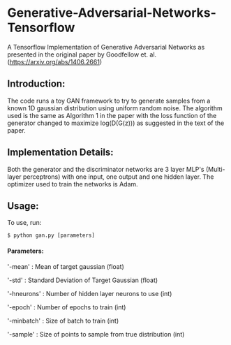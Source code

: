 # Generative-Adversarial-Networks-Tensorflow
A Tensorflow Implementation of Generative Adversarial Networks as presented in the original paper by Goodfellow et. al. (https://arxiv.org/abs/1406.2661)

## Introduction:
The code runs a toy GAN framework to try to generate samples from a known 1D gaussian distribution using uniform random noise. The algorithm used is the same as Algorithm 1 in the paper with the loss function of the generator changed to maximize log(D(G(z))) as suggested in the text of the paper. 

## Implementation Details:
Both the generator and the discriminator networks are 3 layer MLP's (Multi-layer perceptrons) with one input, one output and one hidden layer.
The optimizer used to train the networks is Adam.

## Usage:
To use, run:
```
$ python gan.py [parameters]
```

#### Parameters:
'-mean'     : Mean of target gaussian (float)

'-std'      : Standard Deviation of Target Gaussian (float)

'-hneurons' : Number of hidden layer neurons to use (int)

'-epoch'    : Number of epochs to train (int)

'-minbatch' : Size of batch to train (int)

'-sample'   : Size of points to sample from true distribution (int)
